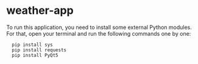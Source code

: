 # weather-app

To run this application, you need to install some external Python modules. For that, open your terminal and run the following commands one by one:

```
  pip install sys
  pip install requests
  pip install PyQt5
```

